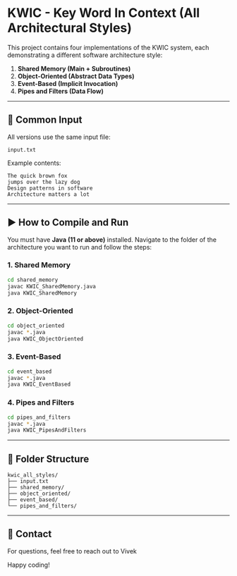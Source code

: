 # KWIC - Key Word In Context (All Architectural Styles)

This project contains four implementations of the KWIC system, each demonstrating a different software architecture style:

1. **Shared Memory (Main + Subroutines)**
2. **Object-Oriented (Abstract Data Types)**
3. **Event-Based (Implicit Invocation)**
4. **Pipes and Filters (Data Flow)**

---

## 📄 Common Input

All versions use the same input file:
```
input.txt
```

Example contents:
```
The quick brown fox
jumps over the lazy dog
Design patterns in software
Architecture matters a lot
```

---

## ▶ How to Compile and Run

You must have **Java (11 or above)** installed. Navigate to the folder of the architecture you want to run and follow the steps:

### 1. Shared Memory
```bash
cd shared_memory
javac KWIC_SharedMemory.java
java KWIC_SharedMemory
```

### 2. Object-Oriented
```bash
cd object_oriented
javac *.java
java KWIC_ObjectOriented
```

### 3. Event-Based
```bash
cd event_based
javac *.java
java KWIC_EventBased
```

### 4. Pipes and Filters
```bash
cd pipes_and_filters
javac *.java
java KWIC_PipesAndFilters
```

---

## 📂 Folder Structure

```
kwic_all_styles/
├── input.txt
├── shared_memory/
├── object_oriented/
├── event_based/
└── pipes_and_filters/
```

---

## 📧 Contact

For questions, feel free to reach out to Vivek

Happy coding!
